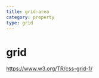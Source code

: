 ```yaml
---
title: grid-area
category: property
type: grid
---
```


# grid

<https://www.w3.org/TR/css-grid-1/>

